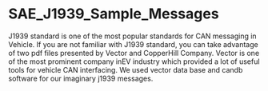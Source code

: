 # SAE_J1939_Sample_Messages
J1939 standard is one of the most popular standards for CAN messaging in Vehicle.
If you are not familiar with J1939 standard, you can take advantage of two pdf files presented by Vector and CopperHill Company.
Vector is one of the most prominent company inEV industry which provided a lot of useful tools for vehicle CAN interfacing.
We used vector data base and candb software for our imaginary j1939 messages.
